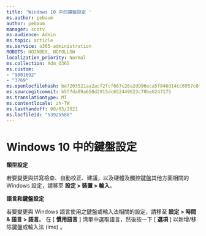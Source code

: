 ```yaml
---
title: 'Windows 10 中的鍵盤設定 '
ms.author: pebaum
author: pebaum
manager: scotv
ms.audience: Admin
ms.topic: article
ms.service: o365-administration
ROBOTS: NOINDEX, NOFOLLOW
localization_priority: Normal
ms.collection: Adm_O365
ms.custom:
- "9001692"
- "3769"
ms.openlocfilehash: be7203521aa2acf2fcf667c26a2d996eca5f846d14cc6957c0fde6b82d887aa8
ms.sourcegitcommit: b5f7da89a650d2915dc652449623c78be6247175
ms.translationtype: MT
ms.contentlocale: zh-TW
ms.lasthandoff: 08/05/2021
ms.locfileid: "53925588"
---
```

# <a name="keyboard-settings-in-windows-10"></a>Windows 10 中的鍵盤設定

**類型設定**

若要變更與拼寫檢查、自動校正、建議，以及硬體及觸控鍵盤其他方面相關的 Windows 設定，請移至 **設定 > 裝置 > 輸入**。 

**語言和鍵盤設定**

若要變更與 Windows 語言使用之鍵盤或輸入法相關的設定，請移至 **設定 > 時間 & 語言 > 語言**。 在 [ **慣用語言** ] 清單中選取語言，然後按一下 [ **選項** ] 以新增/移除鍵盤或輸入法 (ime) 。
